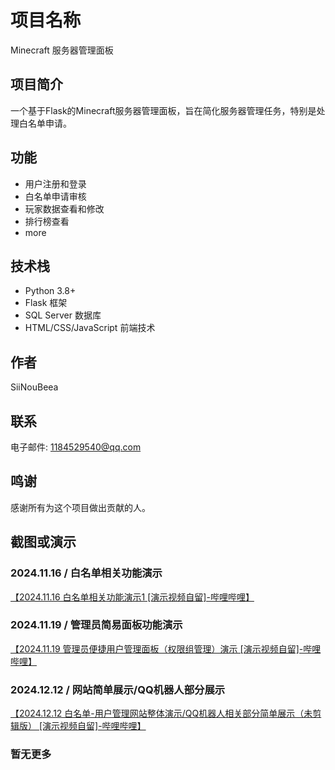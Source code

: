 # 项目名称
Minecraft 服务器管理面板

## 项目简介
一个基于Flask的Minecraft服务器管理面板，旨在简化服务器管理任务，特别是处理白名单申请。

## 功能
- 用户注册和登录
- 白名单申请审核
- 玩家数据查看和修改
- 排行榜查看
- more

## 技术栈
- Python 3.8+
- Flask 框架
- SQL Server 数据库
- HTML/CSS/JavaScript 前端技术

## 作者
SiiNouBeea

## 联系
电子邮件: 1184529540@qq.com

## 鸣谢
感谢所有为这个项目做出贡献的人。

## 截图或演示
### 2024.11.16 / 白名单相关功能演示
<a href="https://b23.tv/Gl5z1JQ"> 【2024.11.16  白名单相关功能演示1 [演示视频自留]-哔哩哔哩】 </a><br>

### 2024.11.19 / 管理员简易面板功能演示
<a href="https://b23.tv/3uBlddi">  【2024.11.19 管理员便捷用户管理面板（权限组管理）演示 [演示视频自留]-哔哩哔哩】  </a>

### 2024.12.12 / 网站简单展示/QQ机器人部分展示
<a href="https://b23.tv/noMP41W">【2024.12.12 白名单-用户管理网站整体演示/QQ机器人相关部分简单展示（未剪辑版） [演示视频自留]-哔哩哔哩】</a>

### 暂无更多
